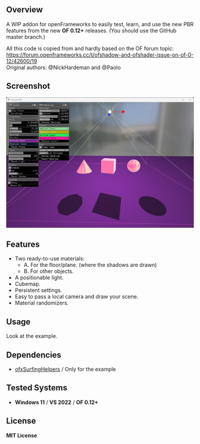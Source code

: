 ## Overview
A WIP addon for openFrameworks to easily test, learn, and use the new PBR features from the new **OF 0.12+** releases. (You should use the GitHub master branch.)  

All this code is copied from and hardly based on the OF forum topic:  
https://forum.openframeworks.cc/t/ofshadow-and-ofshader-issue-on-of-0-12/42600/19  
Original authors: @NickHardeman and @Paolo  

## Screenshot
![](example_PBR/Capture.png)

## Features
- Two ready-to-use materials:
  - A. For the floor/plane. (where the shadows are drawn)
  - B. For other objects.
- A positionable light.
- Cubemap.
- Persistent settings.
- Easy to pass a local camera and draw your scene.
- Material randomizers.

## Usage
Look at the example.

## Dependencies
* [ofxSurfingHelpers](https://github.com/moebiussurfing/ofxSurfingHelpers) / Only for the example  

## Tested Systems
* **Windows 11** / **VS 2022** / **OF 0.12+**

## License
**MIT License**
